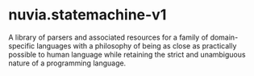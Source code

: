 # nuvia.statemachine-v1
A library of parsers and associated resources for a family of domain-specific languages with a philosophy of being as close as practically possible to human language while retaining the strict and unambiguous nature of a programming language.
